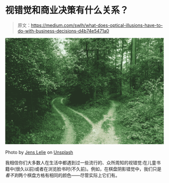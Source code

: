 # 视错觉和商业决策有什么关系？

> 原文：<https://medium.com/swlh/what-does-optical-illusions-have-to-do-with-business-decisions-d4b74e5471a0>

![](img/2267c18450910f013b597d380410a103.png)

Photo by [Jens Lelie](https://unsplash.com/@leliejens?utm_source=medium&utm_medium=referral) on [Unsplash](https://unsplash.com?utm_source=medium&utm_medium=referral)

我相信你们大多数人在生活中都遇到过一些流行的、众所周知的视错觉:在儿童书籍中(很久以前)或者在浏览脸书时(不久前)。例如，在棋盘阴影错觉中，我们只是*看不到*两个棋盘方格有相同的颜色——尽管实际上它们有。